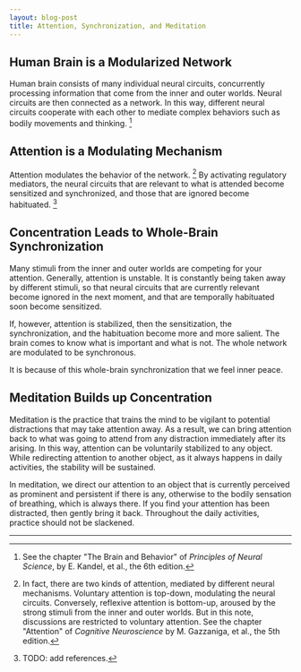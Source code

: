 ```yaml
---
layout: blog-post
title: Attention, Synchronization, and Meditation
---
```


## Human Brain is a Modularized Network

Human brain consists of many individual neural circuits, concurrently processing information that come from the inner and outer worlds. Neural circuits are then connected as a network. In this way, different neural circuits cooperate with each other to mediate complex behaviors such as bodily movements and thinking. [^modularized-network]

  [^modularized-network]: See the chapter "The Brain and Behavior" of _Principles of Neural Science_, by E. Kandel, et al., the 6th edition.

## Attention is a Modulating Mechanism

Attention modulates the behavior of the network. [^attention-types] By activating regulatory mediators, the neural circuits that are relevant to what is attended become sensitized and synchronized, and those that are ignored become habituated. [^modulating-mechanism]

  [^attention-types]: In fact, there are two kinds of attention, mediated by different neural mechanisms. Voluntary attention is top-down, modulating the neural circuits. Conversely, reflexive attention is bottom-up, aroused by the strong stimuli from the inner and outer worlds. But in this note, discussions are restricted to voluntary attention. See the chapter "Attention" of _Cognitive Neuroscience_ by M. Gazzaniga, et al., the 5th edition.

  [^modulating-mechanism]: TODO: add references.

## Concentration Leads to Whole-Brain Synchronization

Many stimuli from the inner and outer worlds are competing for your attention. Generally, attention is unstable. It is constantly being taken away by different stimuli, so that neural circuits that are currently relevant become ignored in the next moment, and that are temporally habituated soon become sensitized.

If, however, attention is stabilized, then the sensitization, the synchronization, and the habituation become more and more salient. The brain comes to know what is important and what is not. The whole network are modulated to be synchronous.

It is because of this whole-brain synchronization that we feel inner peace.

## Meditation Builds up Concentration

Meditation is the practice that trains the mind to be vigilant to potential distractions that may take attention away. As a result, we can bring attention back to what was going to attend from any distraction immediately after its arising. In this way, attention can be voluntarily stabilized to any object. While redirecting attention to another object, as it always happens in daily activities, the stability will be sustained.

In meditation, we direct our attention to an object that is currently perceived as prominent and persistent if there is any, otherwise to the bodily sensation of breathing, which is always there. If you find your attention has been distracted, then gently bring it back. Throughout the daily activities, practice should not be slackened.

---
